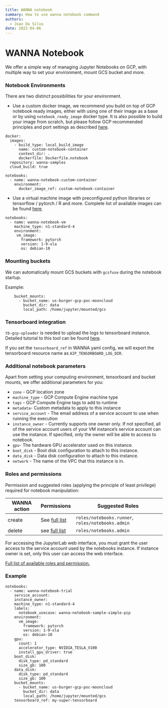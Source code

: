```yaml
---
title: WANNA notebook
summary: How to use wanna notebook command
authors:
  - Joao Da Silva
date: 2022-04-06
---
```

  
# WANNA Notebook
We offer a simple way of managing Jupyter Notebooks on GCP, with multiple way
to set your environment, mount GCS bucket and more.

### Notebook Environments
There are two distinct possibilities for your environment.

- Use a custom docker image, we recommend you build on top of GCP notebook ready images, either with
using one of their image as a base or by using `notebook_ready_image` docker type. 
  It is also possible to build your image from scratch, but please follow GCP recommended 
  principles and port settings as described [here](https://cloud.google.com/vertex-ai/docs/workbench/user-managed/custom-container).
```
docker:
  images:
    - build_type: local_build_image
      name: custom-notebook-container
      context_dir: .
      dockerfile: Dockerfile.notebook
  repository: wanna-samples
  cloud_build: true

notebooks:
  - name: wanna-notebook-custom-container
    environment:
      docker_image_ref: custom-notebook-container
```  
- Use a virtual machine image with preconfigured python libraries or tensorflow / pytorch / R and more.
Complete list of available images can be found [here](https://cloud.google.com/vertex-ai/docs/workbench/user-managed/images).

```
notebooks:
  - name: wanna-notebook-vm
    machine_type: n1-standard-4
    environment:
     vm_image:
       framework: pytorch
       version: 1-9-xla
       os: debian-10
```    
### Mounting buckets
We can automatically mount GCS buckets with `gcsfuse` during the notebook startup.

Example:
``` 
    bucket_mounts:
      - bucket_name: us-burger-gcp-poc-mooncloud
        bucket_dir: data
        local_path: /home/jupyter/mounted/gcs
``` 

### Tensorboard integration
`tb-gcp-uploader` is needed to upload the logs to tensorboard instance. Detailed
tutorial to this tool can be found [here](https://cloud.google.com/vertex-ai/docs/experiments/tensorboard-overview).

If you set the `tensorboard_ref` in WANNA yaml config, we will export the tensorboard resource name
as `AIP_TENSORBOARD_LOG_DIR`.

### Additional notebook parameters
Apart from setting your computing environment, tensorboard and bucket mounts, we offer additional parameters for you:

- `zone` - GCP location zone
- `machine_type` - GCP Compute Engine machine type 
- `tags` - GCP Compute Engine tags to add to runtime
- `metadata`- Custom metadata to apply to this instance
- `service_account` - The email address of a service account to use when running the execution
- `instance_owner` - Currently supports one owner only. If not specified, all of the service account users of your VM instance’s service account can use the instance.
  If specified, only the owner will be able to access to notebook.
- `gpu`- The hardware GPU accelerator used on this instance. 
- `boot_disk` - Boot disk configuration to attach to this instance.
- `data_disk` - Data disk configuration to attach to this instance.
- `network` - The name of the VPC that this instance is in.


### Roles and permissions
Permission and suggested roles (applying the principle of least privilege) required for notebook manipulation:

| WANNA action  | Permissions | Suggested Roles  |
| -----------   | ----------- | ------ |
| create  | See [full list](https://cloud.google.com/vertex-ai/docs/workbench/user-managed/iam)      | `roles/notebooks.runner`, `roles/notebooks.admin`     |
| delete  | see [full list](https://cloud.google.com/vertex-ai/docs/workbench/user-managed/iam)       | `roles/notebooks.admin`       |

For accessing the JupyterLab web interface, you must grant the user access to the service account used by the notebooks instance. 
If instance owner is set, only this user can access the web interface.

[Full list of available roles and permission.](https://cloud.google.com/vertex-ai/docs/workbench/user-managed/iam)
### Example
```
notebooks:
  - name: wanna-notebook-trial
    service_account:
    instance_owner: 
    machine_type: n1-standard-4
    labels:
      notebook_usecase: wanna-notebook-sample-simple-pip
    environment:
      vm_image:
        framework: pytorch
        version: 1-9-xla
        os: debian-10
    gpu:
      count: 1
      accelerator_type: NVIDIA_TESLA_V100
      install_gpu_driver: true
    boot_disk:
      disk_type: pd_standard
      size_gb: 100
    data_disk:
      disk_type: pd_standard
      size_gb: 100
    bucket_mounts:
      - bucket_name: us-burger-gcp-poc-mooncloud
        bucket_dir: data
        local_path: /home/jupyter/mounted/gcs
    tensorboard_ref: my-super-tensorboard
```
